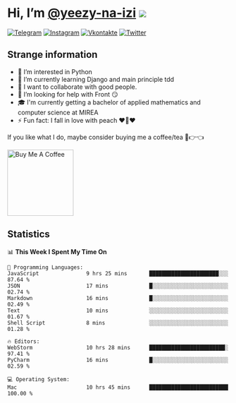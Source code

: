 # Hi, I’m [@yeezy-na-izi](https://github.com/yeezy-na-izi/) ![](https://visitor-badge.glitch.me/badge?page_id=yeezy-na-izi.yeezy-na-izi)

[![Telegram](https://img.shields.io/badge/Telegram-262424?style=for-the-badge&logo=Telegram)](https://t.me/yeezy_na_izi)
[![Instagram](https://img.shields.io/badge/Instagram-262424?style=for-the-badge&logo=Instagram)](https://www.instagram.com/yeezy_na_izi)
[![Vkontakte](https://img.shields.io/badge/VK-262424?style=for-the-badge&logo=Vk&logoColor=0077FF)](https://vk.com/yeezy_na_izi)
[![Twitter](https://img.shields.io/badge/Twitter-262424?style=for-the-badge&logo=Twitter)](https://twitter.com/yeezynaizi)

## Strange information
  
- 👀 I’m interested in Python
- 🌱 I’m currently learning Django and main principle tdd
- 💞️ I want to collaborate with good people.
- 🤔 I’m looking for help with Front 😏
- 🎓 I'm currently getting a bachelor of applied mathematics and computer science at MIREA
- ⚡️ Fun fact: I fall in love with peach ❤️🍑❤️

If you like what I do, maybe consider buying me a coffee/tea 🥺👉👈

<a href="https://www.buymeacoffee.com/yeezynaizi" target="_blank"><img src="https://cdn.buymeacoffee.com/buttons/v2/default-red.png" alt="Buy Me A Coffee" width="150" ></a>

## Statistics

<!--START_SECTION:waka-->
📊 **This Week I Spent My Time On** 

```text
💬 Programming Languages: 
JavaScript               9 hrs 25 mins       ██████████████████████░░░   87.64 % 
JSON                     17 mins             █░░░░░░░░░░░░░░░░░░░░░░░░   02.74 % 
Markdown                 16 mins             █░░░░░░░░░░░░░░░░░░░░░░░░   02.49 % 
Text                     10 mins             ░░░░░░░░░░░░░░░░░░░░░░░░░   01.67 % 
Shell Script             8 mins              ░░░░░░░░░░░░░░░░░░░░░░░░░   01.28 % 

🔥 Editors: 
WebStorm                 10 hrs 28 mins      ████████████████████████░   97.41 % 
PyCharm                  16 mins             █░░░░░░░░░░░░░░░░░░░░░░░░   02.59 % 

💻 Operating System: 
Mac                      10 hrs 45 mins      █████████████████████████   100.00 % 
```


<!--END_SECTION:waka-->
